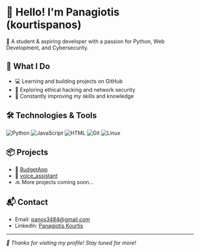 # 👋 Hello! I'm Panagiotis (kourtispanos)

🎯 A student & aspiring developer with a passion for Python, Web Development, and Cybersecurity.

## 🚀 What I Do

- 💻 Learning and building projects on GitHub  
- 🔐 Exploring ethical hacking and network security  
- 🧠 Constantly improving my skills and knowledge  

## 🛠️ Technologies & Tools

![Python](https://img.shields.io/badge/Python-3776AB?style=for-the-badge&logo=python&logoColor=white)
![JavaScript](https://img.shields.io/badge/JavaScript-F7DF1E?style=for-the-badge&logo=javascript&logoColor=black)
![HTML](https://img.shields.io/badge/HTML5-E34F26?style=for-the-badge&logo=html5&logoColor=white)
![Git](https://img.shields.io/badge/Git-F05032?style=for-the-badge&logo=git&logoColor=white)
![Linux](https://img.shields.io/badge/Linux-FCC624?style=for-the-badge&logo=linux&logoColor=black)

## 📦 Projects

- 🔹 [BudgetApp](https://github.com/kourtispanos/budget-app)
- 🔹 [voice_assistant](https://github.com/kourtispanos/voice_assistant)
- 🔜 More projects coming soon...

## 📬 Contact

- Email: panos3484@gmail.com  
- LinkedIn: [Panagiotis Kourtis](https://www.linkedin.com/in/panagiotis-kourtis-96b773316/)

---

*👀 Thanks for visiting my profile! Stay tuned for more!*

